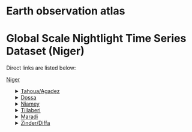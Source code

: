 # Earth observation atlas
 # Global Scale Nightlight Time Series Dataset (Niger)
Direct links are listed below:

<a href="https://eoatlas-nightlight.s3.amazonaws.com/eoatlas-monthly-nightlight-00196.csv">Niger</a>
<ul>
<details>
<summary><a href="https://eoatlas-nightlight.s3.amazonaws.com/eoatlas-monthly-nightlight-03376.csv">Tahoua/Agadez</a></summary>
<ul>
<ol>
<li><a href="https://eoatlas-nightlight.s3.amazonaws.com/eoatlas-monthly-nightlight-51882.csv">Bagaroua</a></li><li><a href="https://eoatlas-nightlight.s3.amazonaws.com/eoatlas-monthly-nightlight-51884.csv">Tillia</a></li><li><a href="https://eoatlas-nightlight.s3.amazonaws.com/eoatlas-monthly-nightlight-51885.csv">Tahoua Ville</a></li><li><a href="https://eoatlas-nightlight.s3.amazonaws.com/eoatlas-monthly-nightlight-51886.csv">Illéla</a></li><li><a href="https://eoatlas-nightlight.s3.amazonaws.com/eoatlas-monthly-nightlight-51887.csv">Birni-N'Konni</a></li><li><a href="https://eoatlas-nightlight.s3.amazonaws.com/eoatlas-monthly-nightlight-51888.csv">Malbaza</a></li><li><a href="https://eoatlas-nightlight.s3.amazonaws.com/eoatlas-monthly-nightlight-51889.csv">Tassara</a></li><li><a href="https://eoatlas-nightlight.s3.amazonaws.com/eoatlas-monthly-nightlight-51890.csv">Tahoua</a></li><li><a href="https://eoatlas-nightlight.s3.amazonaws.com/eoatlas-monthly-nightlight-51891.csv">Tchintabaraden</a></li><li><a href="https://eoatlas-nightlight.s3.amazonaws.com/eoatlas-monthly-nightlight-51892.csv">Abalak</a></li><li><a href="https://eoatlas-nightlight.s3.amazonaws.com/eoatlas-monthly-nightlight-51893.csv">Keita</a></li><li><a href="https://eoatlas-nightlight.s3.amazonaws.com/eoatlas-monthly-nightlight-51894.csv">Bouza</a></li><li><a href="https://eoatlas-nightlight.s3.amazonaws.com/eoatlas-monthly-nightlight-51895.csv">Madaoua</a></li><li><a href="https://eoatlas-nightlight.s3.amazonaws.com/eoatlas-monthly-nightlight-51899.csv">Ingall</a></li><li><a href="https://eoatlas-nightlight.s3.amazonaws.com/eoatlas-monthly-nightlight-51904.csv">Arlit</a></li><li><a href="https://eoatlas-nightlight.s3.amazonaws.com/eoatlas-monthly-nightlight-51910.csv">Iférouane</a></li><li><a href="https://eoatlas-nightlight.s3.amazonaws.com/eoatlas-monthly-nightlight-51911.csv">Tchirozérine</a></li><li><a href="https://eoatlas-nightlight.s3.amazonaws.com/eoatlas-monthly-nightlight-51912.csv">Aderbissinat</a></li><li><a href="https://eoatlas-nightlight.s3.amazonaws.com/eoatlas-monthly-nightlight-51924.csv">Bilma</a></li></ul>
</ol>
</details>
<details>
<summary><a href="https://eoatlas-nightlight.s3.amazonaws.com/eoatlas-monthly-nightlight-03377.csv">Dossa</a></summary>
<ul>
<ol>
<li><a href="https://eoatlas-nightlight.s3.amazonaws.com/eoatlas-monthly-nightlight-51872.csv">Falmèy</a></li><li><a href="https://eoatlas-nightlight.s3.amazonaws.com/eoatlas-monthly-nightlight-51873.csv">Boboye</a></li><li><a href="https://eoatlas-nightlight.s3.amazonaws.com/eoatlas-monthly-nightlight-51875.csv">Dosso</a></li><li><a href="https://eoatlas-nightlight.s3.amazonaws.com/eoatlas-monthly-nightlight-51876.csv">Gaya</a></li><li><a href="https://eoatlas-nightlight.s3.amazonaws.com/eoatlas-monthly-nightlight-51877.csv">Dioundiou</a></li><li><a href="https://eoatlas-nightlight.s3.amazonaws.com/eoatlas-monthly-nightlight-51878.csv">Tibiri</a></li><li><a href="https://eoatlas-nightlight.s3.amazonaws.com/eoatlas-monthly-nightlight-51879.csv">Loga</a></li><li><a href="https://eoatlas-nightlight.s3.amazonaws.com/eoatlas-monthly-nightlight-51880.csv">Dogondoutchi</a></li></ul>
</ol>
</details>
<details>
<summary><a href="https://eoatlas-nightlight.s3.amazonaws.com/eoatlas-monthly-nightlight-03378.csv">Niamey</a></summary>
<ul>
<ol>
<li><a href="https://eoatlas-nightlight.s3.amazonaws.com/eoatlas-monthly-nightlight-51869.csv">Niamey</a></li></ul>
</ol>
</details>
<details>
<summary><a href="https://eoatlas-nightlight.s3.amazonaws.com/eoatlas-monthly-nightlight-03379.csv">Tillaberi</a></summary>
<ul>
<ol>
<li><a href="https://eoatlas-nightlight.s3.amazonaws.com/eoatlas-monthly-nightlight-51861.csv">Bankilaré</a></li><li><a href="https://eoatlas-nightlight.s3.amazonaws.com/eoatlas-monthly-nightlight-51862.csv">Ayérou</a></li><li><a href="https://eoatlas-nightlight.s3.amazonaws.com/eoatlas-monthly-nightlight-51863.csv">Téra</a></li><li><a href="https://eoatlas-nightlight.s3.amazonaws.com/eoatlas-monthly-nightlight-51864.csv">Tillabéri</a></li><li><a href="https://eoatlas-nightlight.s3.amazonaws.com/eoatlas-monthly-nightlight-51865.csv">Gothèye</a></li><li><a href="https://eoatlas-nightlight.s3.amazonaws.com/eoatlas-monthly-nightlight-51866.csv">Torodi</a></li><li><a href="https://eoatlas-nightlight.s3.amazonaws.com/eoatlas-monthly-nightlight-51867.csv">Ouallam</a></li><li><a href="https://eoatlas-nightlight.s3.amazonaws.com/eoatlas-monthly-nightlight-51868.csv">Banibangou</a></li><li><a href="https://eoatlas-nightlight.s3.amazonaws.com/eoatlas-monthly-nightlight-51870.csv">Kollo</a></li><li><a href="https://eoatlas-nightlight.s3.amazonaws.com/eoatlas-monthly-nightlight-51871.csv">Say</a></li><li><a href="https://eoatlas-nightlight.s3.amazonaws.com/eoatlas-monthly-nightlight-51874.csv">Balléyara</a></li><li><a href="https://eoatlas-nightlight.s3.amazonaws.com/eoatlas-monthly-nightlight-51881.csv">Filingué</a></li><li><a href="https://eoatlas-nightlight.s3.amazonaws.com/eoatlas-monthly-nightlight-51883.csv">Abala</a></li></ul>
</ol>
</details>
<details>
<summary><a href="https://eoatlas-nightlight.s3.amazonaws.com/eoatlas-monthly-nightlight-03380.csv">Maradi</a></summary>
<ul>
<ol>
<li><a href="https://eoatlas-nightlight.s3.amazonaws.com/eoatlas-monthly-nightlight-51896.csv">Guidan-Roumdji</a></li><li><a href="https://eoatlas-nightlight.s3.amazonaws.com/eoatlas-monthly-nightlight-51897.csv">Dakoro</a></li><li><a href="https://eoatlas-nightlight.s3.amazonaws.com/eoatlas-monthly-nightlight-51898.csv">Bérmo</a></li><li><a href="https://eoatlas-nightlight.s3.amazonaws.com/eoatlas-monthly-nightlight-51900.csv">Madarounfa</a></li><li><a href="https://eoatlas-nightlight.s3.amazonaws.com/eoatlas-monthly-nightlight-51901.csv">Aguié</a></li><li><a href="https://eoatlas-nightlight.s3.amazonaws.com/eoatlas-monthly-nightlight-51902.csv">Gazaoua</a></li><li><a href="https://eoatlas-nightlight.s3.amazonaws.com/eoatlas-monthly-nightlight-51903.csv">Mayahi</a></li><li><a href="https://eoatlas-nightlight.s3.amazonaws.com/eoatlas-monthly-nightlight-51906.csv">Tessaoua</a></li><li><a href="https://eoatlas-nightlight.s3.amazonaws.com/eoatlas-monthly-nightlight-51927.csv">Maradi</a></li></ul>
</ol>
</details>
<details>
<summary><a href="https://eoatlas-nightlight.s3.amazonaws.com/eoatlas-monthly-nightlight-03381.csv">Zinder/Diffa</a></summary>
<ul>
<ol>
<li><a href="https://eoatlas-nightlight.s3.amazonaws.com/eoatlas-monthly-nightlight-51905.csv">Belbédji</a></li><li><a href="https://eoatlas-nightlight.s3.amazonaws.com/eoatlas-monthly-nightlight-51907.csv">Kantché</a></li><li><a href="https://eoatlas-nightlight.s3.amazonaws.com/eoatlas-monthly-nightlight-51908.csv">Takeita</a></li><li><a href="https://eoatlas-nightlight.s3.amazonaws.com/eoatlas-monthly-nightlight-51909.csv">Magaria</a></li><li><a href="https://eoatlas-nightlight.s3.amazonaws.com/eoatlas-monthly-nightlight-51913.csv">Tanout</a></li><li><a href="https://eoatlas-nightlight.s3.amazonaws.com/eoatlas-monthly-nightlight-51914.csv">Damagaram Takaya</a></li><li><a href="https://eoatlas-nightlight.s3.amazonaws.com/eoatlas-monthly-nightlight-51915.csv">Zinder</a></li><li><a href="https://eoatlas-nightlight.s3.amazonaws.com/eoatlas-monthly-nightlight-51916.csv">Mirriah</a></li><li><a href="https://eoatlas-nightlight.s3.amazonaws.com/eoatlas-monthly-nightlight-51917.csv">Dungass</a></li><li><a href="https://eoatlas-nightlight.s3.amazonaws.com/eoatlas-monthly-nightlight-51918.csv">Gouré</a></li><li><a href="https://eoatlas-nightlight.s3.amazonaws.com/eoatlas-monthly-nightlight-51919.csv">Tesker</a></li><li><a href="https://eoatlas-nightlight.s3.amazonaws.com/eoatlas-monthly-nightlight-51920.csv">Goudoumaria</a></li><li><a href="https://eoatlas-nightlight.s3.amazonaws.com/eoatlas-monthly-nightlight-51921.csv">Maïné-Soroa</a></li><li><a href="https://eoatlas-nightlight.s3.amazonaws.com/eoatlas-monthly-nightlight-51922.csv">N'Guigmi</a></li><li><a href="https://eoatlas-nightlight.s3.amazonaws.com/eoatlas-monthly-nightlight-51923.csv">N'Gourti</a></li><li><a href="https://eoatlas-nightlight.s3.amazonaws.com/eoatlas-monthly-nightlight-51925.csv">Diffa</a></li><li><a href="https://eoatlas-nightlight.s3.amazonaws.com/eoatlas-monthly-nightlight-51926.csv">Bosso</a></li></ul>
</ol>
</details>
